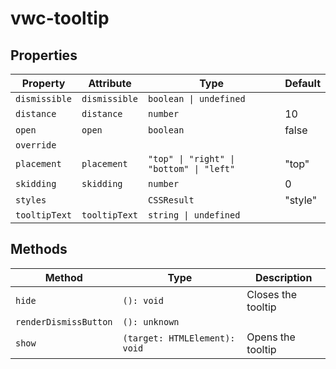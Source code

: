 # vwc-tooltip

## Properties

| Property      | Attribute     | Type                                     | Default |
|---------------|---------------|------------------------------------------|---------|
| `dismissible` | `dismissible` | `boolean \| undefined`                   |         |
| `distance`    | `distance`    | `number`                                 | 10      |
| `open`        | `open`        | `boolean`                                | false   |
| `override`    |               |                                          |         |
| `placement`   | `placement`   | `"top" \| "right" \| "bottom" \| "left"` | "top"   |
| `skidding`    | `skidding`    | `number`                                 | 0       |
| `styles`      |               | `CSSResult`                              | "style" |
| `tooltipText` | `tooltipText` | `string \| undefined`                    |         |

## Methods

| Method                | Type                          | Description        |
|-----------------------|-------------------------------|--------------------|
| `hide`                | `(): void`                    | Closes the tooltip |
| `renderDismissButton` | `(): unknown`                 |                    |
| `show`                | `(target: HTMLElement): void` | Opens the tooltip  |
